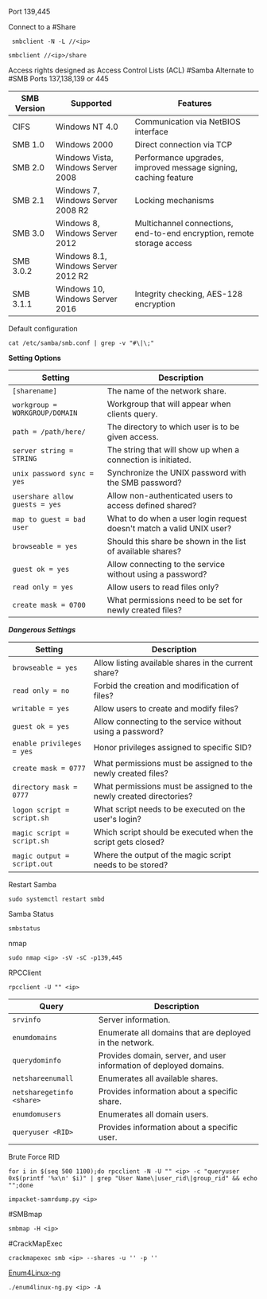 Port 139,445

Connect to a #Share 
```shell-session
 smbclient -N -L //<ip>
```
```shell-session
smbclient //<ip>/share
```


Access rights designed as Access Control Lists (ACL)
#Samba
	Alternate to #SMB 
	Ports 137,138,139 or 445
	
|**SMB Version**|**Supported**|**Features**|
|---|---|---|
|CIFS|Windows NT 4.0|Communication via NetBIOS interface|
|SMB 1.0|Windows 2000|Direct connection via TCP|
|SMB 2.0|Windows Vista, Windows Server 2008|Performance upgrades, improved message signing, caching feature|
|SMB 2.1|Windows 7, Windows Server 2008 R2|Locking mechanisms|
|SMB 3.0|Windows 8, Windows Server 2012|Multichannel connections, end-to-end encryption, remote storage access|
|SMB 3.0.2|Windows 8.1, Windows Server 2012 R2||
|SMB 3.1.1|Windows 10, Windows Server 2016|Integrity checking, AES-128 encryption|

Default configuration
```shell-session
cat /etc/samba/smb.conf | grep -v "#\|\;" 
```

**Setting Options**

|**Setting**|**Description**|
|---|---|
|`[sharename]`|The name of the network share.|
|`workgroup = WORKGROUP/DOMAIN`|Workgroup that will appear when clients query.|
|`path = /path/here/`|The directory to which user is to be given access.|
|`server string = STRING`|The string that will show up when a connection is initiated.|
|`unix password sync = yes`|Synchronize the UNIX password with the SMB password?|
|`usershare allow guests = yes`|Allow non-authenticated users to access defined shared?|
|`map to guest = bad user`|What to do when a user login request doesn't match a valid UNIX user?|
|`browseable = yes`|Should this share be shown in the list of available shares?|
|`guest ok = yes`|Allow connecting to the service without using a password?|
|`read only = yes`|Allow users to read files only?|
|`create mask = 0700`|What permissions need to be set for newly created files?|

***Dangerous Settings***

|**Setting**|**Description**|
|---|---|
|`browseable = yes`|Allow listing available shares in the current share?|
|`read only = no`|Forbid the creation and modification of files?|
|`writable = yes`|Allow users to create and modify files?|
|`guest ok = yes`|Allow connecting to the service without using a password?|
|`enable privileges = yes`|Honor privileges assigned to specific SID?|
|`create mask = 0777`|What permissions must be assigned to the newly created files?|
|`directory mask = 0777`|What permissions must be assigned to the newly created directories?|
|`logon script = script.sh`|What script needs to be executed on the user's login?|
|`magic script = script.sh`|Which script should be executed when the script gets closed?|
|`magic output = script.out`|Where the output of the magic script needs to be stored?|

Restart Samba
```shell-session
sudo systemctl restart smbd
```

Samba Status 
```shell-session
smbstatus
```

nmap 
```shell-session
sudo nmap <ip> -sV -sC -p139,445
```

RPCClient 
```shell-session
rpcclient -U "" <ip>
```

|**Query**|**Description**|
|---|---|
|`srvinfo`|Server information.|
|`enumdomains`|Enumerate all domains that are deployed in the network.|
|`querydominfo`|Provides domain, server, and user information of deployed domains.|
|`netshareenumall`|Enumerates all available shares.|
|`netsharegetinfo <share>`|Provides information about a specific share.|
|`enumdomusers`|Enumerates all domain users.|
|`queryuser <RID>`|Provides information about a specific user.|

Brute Force RID
```shell-session
for i in $(seq 500 1100);do rpcclient -N -U "" <ip> -c "queryuser 0x$(printf '%x\n' $i)" | grep "User Name\|user_rid\|group_rid" && echo "";done
```
```shell-session
impacket-samrdump.py <ip>
```

#SMBmap
```shell-session
smbmap -H <ip>
```

#CrackMapExec
```shell-session
crackmapexec smb <ip> --shares -u '' -p ''
```

[Enum4Linux-ng](https://github.com/cddmp/enum4linux-ng)
```shell-session
./enum4linux-ng.py <ip> -A
```
